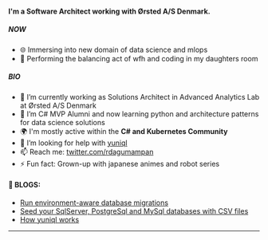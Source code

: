 #### I'm a Software Architect working with Ørsted A/S Denmark. 

##### NOW

- 🌐 Immersing into new domain of data science and mlops
- 💅 Performing the balancing act of wfh and coding in my daughters room

##### BIO

- 🔭 I’m currently working as Solutions Architect in Advanced Analytics Lab at Ørsted A/S Denmark
- 🌱 I’m C# MVP Alumni and now learning python and architecture patterns for data science solutions
- 🌍 I'm mostly active within the **C# and Kubernetes Community**
- 🤔 I’m looking for help with [yuniql](https://yuniql.io)
- 📫 Reach me: [twitter.com/rdagumampan](https://twitter.com/rdagumampan)
- ⚡ Fun fact: Grown-up with japanese animes and robot series

#### 📕 BLOGS:
<!-- BLOG-POST-LIST:START -->
- [Run environment-aware database migrations](https://dev.to/rdagumampan/run-environment-aware-database-migrations-with-yuniql-522l)
- [Seed your SqlServer, PostgreSql and MySql databases with CSV files](https://dev.to/rdagumampan/seeding-sqlserver-postgresql-and-mysql-databases-with-csv-files-using-yuniql-migrations-3ki7)
- [How yuniql works](https://yuniql.io/docs/how-yuniql-works/)
<!-- BLOG-POST-LIST:END -->
---

